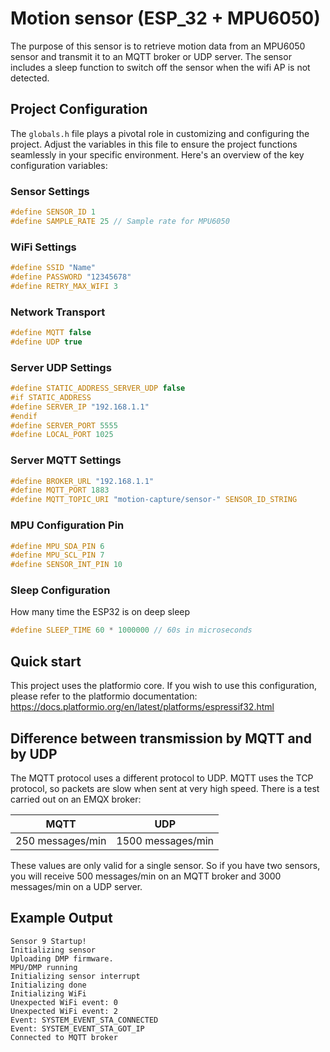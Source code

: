 # Motion sensor (ESP_32 + MPU6050)

The purpose of this sensor is to retrieve motion data from an MPU6050 sensor and transmit it to an MQTT broker or UDP server. The sensor includes a sleep function to switch off the sensor when the wifi AP is not detected.


## Project Configuration

The `globals.h` file plays a pivotal role in customizing and configuring the project. Adjust the variables in this file to ensure the project functions seamlessly in your specific environment. Here's an overview of the key configuration variables:

### Sensor Settings
```c
#define SENSOR_ID 1
#define SAMPLE_RATE 25 // Sample rate for MPU6050
```


### WiFi Settings
```c
#define SSID "Name"       
#define PASSWORD "12345678" 
#define RETRY_MAX_WIFI 3
```


### Network Transport
```c
#define MQTT false
#define UDP true
```


### Server UDP Settings
```c
#define STATIC_ADDRESS_SERVER_UDP false
#if STATIC_ADDRESS
#define SERVER_IP "192.168.1.1"
#endif
#define SERVER_PORT 5555
#define LOCAL_PORT 1025
```


### Server MQTT Settings
```c
#define BROKER_URL "192.168.1.1"
#define MQTT_PORT 1883
#define MQTT_TOPIC_URI "motion-capture/sensor-" SENSOR_ID_STRING
```


### MPU Configuration Pin
```c
#define MPU_SDA_PIN 6
#define MPU_SCL_PIN 7
#define SENSOR_INT_PIN 10
```


### Sleep Configuration
How many time the ESP32 is on deep sleep
```c
#define SLEEP_TIME 60 * 1000000 // 60s in microseconds
```

## Quick start

This project uses the platformio core. If you wish to use this configuration, please refer to the platformio documentation: https://docs.platformio.org/en/latest/platforms/espressif32.html

## Difference between transmission by MQTT and by UDP

The MQTT protocol uses a different protocol to UDP. MQTT uses the TCP protocol, so packets are slow when sent at very high speed. There is a test carried out on an EMQX broker:

| MQTT             | UDP               |
|:-:|:-:|
| 250 messages/min | 1500 messages/min |

These values are only valid for a single sensor. So if you have two sensors, you will receive 500 messages/min on an MQTT broker and 3000 messages/min on a UDP server.


## Example Output

```
Sensor 9 Startup!
Initializing sensor
Uploading DMP firmware.
MPU/DMP running
Initializing sensor interrupt
Initializing done
Initializing WiFi
Unexpected WiFi event: 0
Unexpected WiFi event: 2
Event: SYSTEM_EVENT_STA_CONNECTED
Event: SYSTEM_EVENT_STA_GOT_IP
Connected to MQTT broker
```